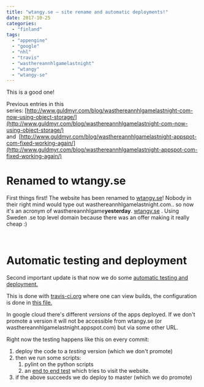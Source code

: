 ```yaml
---
title: "wtangy.se – site rename and automatic deployments!"
date: 2017-10-25
categories: 
  - "finland"
tags: 
  - "appengine"
  - "google"
  - "nhl"
  - "travis"
  - "wasthereannhlgamelastnight"
  - "wtangy"
  - "wtangy-se"
---
```


This is a good one!

Previous entries in this series: [http://www.guldmyr.com/blog/wasthereannhlgamelastnight-com-now-using-object-storage/](http://www.guldmyr.com/blog/wasthereannhlgamelastnight-com-now-using-object-storage/) and  [http://www.guldmyr.com/blog/wasthereannhlgamelastnight-appspot-com-fixed-working-again/](http://www.guldmyr.com/blog/wasthereannhlgamelastnight-appspot-com-fixed-working-again/)

# Renamed to wtangy.se

First things first! The website has been renamed to [wtangy.se](https://wtangy.se)! Nobody in their right mind would type out wasthereannhlgamelastnight.com.. so now it's an acronym of wasthereannhlgame**yesterday**. [wtangy.se](http://wtangy.se) . Using Sweden .se top level domain because there was an offer making it really cheap :)

 

# Automatic testing and deployment

Second important update is that now we do some [automatic testing and deployment.](https://github.com/martbhell/wasthereannhlgamelastnight/blob/master/.travis.yml)

This is done with [travis-ci.org](https://travis-ci.org/martbhell/wasthereannhlgamelastnight/builds) where one can view builds, the configuration is done in [this file.](https://github.com/martbhell/wasthereannhlgamelastnight/blob/master/.travis.yml)

In google cloud there's different _versions_ of the apps deployed. If we don't promote a version it will not be accessible from wtangy.se (or wasthereannhlgamelastnight.appspot.com) but via some other URL.

Right now the testing happens like this on every commit:

1. deploy the code to a _testing_ version (which we don't promote)
2. then we run some scripts:
    1. pylint on the python scripts
    2. an [end to end test](https://github.com/martbhell/wasthereannhlgamelastnight/blob/master/e2e_test.py) which tries to visit the website.
3. if the above succeeds we do deploy to master (which we do promote)
